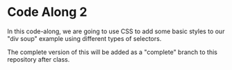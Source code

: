 # Code Along 2

In this code-along, we are going to use CSS to add some basic styles to our "div soup" example using different types of selectors.

The complete version of this will be added as a "complete" branch to this repository after class.
